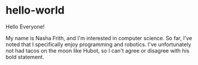 # hello-world

Hello Everyone!

My name is Nasha Frith, and I'm interested in computer science. So far, I've noted that I specifically enjoy programming and robotics. I've unfortunately not had tacos on the moon like Hubot, so I can't agree or disagree with his bold statement. 
